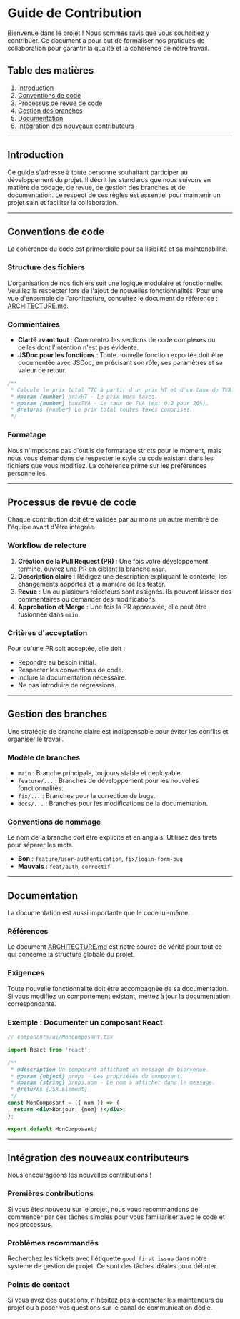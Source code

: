 # Guide de Contribution

Bienvenue dans le projet ! Nous sommes ravis que vous souhaitiez y contribuer. Ce document a pour but de formaliser nos pratiques de collaboration pour garantir la qualité et la cohérence de notre travail.

## Table des matières

1. [Introduction](#introduction)
2. [Conventions de code](#conventions-de-code)
3. [Processus de revue de code](#processus-de-revue-de-code)
4. [Gestion des branches](#gestion-des-branches)
5. [Documentation](#documentation)
6. [Intégration des nouveaux contributeurs](#intégration-des-nouveaux-contributeurs)

---

## Introduction

Ce guide s'adresse à toute personne souhaitant participer au développement du projet. Il décrit les standards que nous suivons en matière de codage, de revue, de gestion des branches et de documentation. Le respect de ces règles est essentiel pour maintenir un projet sain et faciliter la collaboration.

---

## Conventions de code

La cohérence du code est primordiale pour sa lisibilité et sa maintenabilité.

### Structure des fichiers

L'organisation de nos fichiers suit une logique modulaire et fonctionnelle. Veuillez la respecter lors de l'ajout de nouvelles fonctionnalités. Pour une vue d'ensemble de l'architecture, consultez le document de référence : [ARCHITECTURE.md](../ARCHITECTURE.md).

### Commentaires

- **Clarté avant tout** : Commentez les sections de code complexes ou celles dont l'intention n'est pas évidente.
- **JSDoc pour les fonctions** : Toute nouvelle fonction exportée doit être documentée avec JSDoc, en précisant son rôle, ses paramètres et sa valeur de retour.

```javascript
/**
 * Calcule le prix total TTC à partir d'un prix HT et d'un taux de TVA.
 * @param {number} prixHT - Le prix hors taxes.
 * @param {number} tauxTVA - Le taux de TVA (ex: 0.2 pour 20%).
 * @returns {number} Le prix total toutes taxes comprises.
 */
```

### Formatage

Nous n'imposons pas d'outils de formatage stricts pour le moment, mais nous vous demandons de respecter le style du code existant dans les fichiers que vous modifiez. La cohérence prime sur les préférences personnelles.

---

## Processus de revue de code

Chaque contribution doit être validée par au moins un autre membre de l'équipe avant d'être intégrée.

### Workflow de relecture

1. **Création de la Pull Request (PR)** : Une fois votre développement terminé, ouvrez une PR en ciblant la branche `main`.
2. **Description claire** : Rédigez une description expliquant le contexte, les changements apportés et la manière de les tester.
3. **Revue** : Un ou plusieurs relecteurs sont assignés. Ils peuvent laisser des commentaires ou demander des modifications.
4. **Approbation et Merge** : Une fois la PR approuvée, elle peut être fusionnée dans `main`.

### Critères d'acceptation

Pour qu'une PR soit acceptée, elle doit :

- Répondre au besoin initial.
- Respecter les conventions de code.
- Inclure la documentation nécessaire.
- Ne pas introduire de régressions.

---

## Gestion des branches

Une stratégie de branche claire est indispensable pour éviter les conflits et organiser le travail.

### Modèle de branches

- `main` : Branche principale, toujours stable et déployable.
- `feature/...` : Branches de développement pour les nouvelles fonctionnalités.
- `fix/...` : Branches pour la correction de bugs.
- `docs/...` : Branches pour les modifications de la documentation.

### Conventions de nommage

Le nom de la branche doit être explicite et en anglais. Utilisez des tirets pour séparer les mots.

- **Bon** : `feature/user-authentication`, `fix/login-form-bug`
- **Mauvais** : `feat/auth`, `correctif`

---

## Documentation

La documentation est aussi importante que le code lui-même.

### Références

Le document [ARCHITECTURE.md](../ARCHITECTURE.md) est notre source de vérité pour tout ce qui concerne la structure globale du projet.

### Exigences

Toute nouvelle fonctionnalité doit être accompagnée de sa documentation. Si vous modifiez un comportement existant, mettez à jour la documentation correspondante.

### Exemple : Documenter un composant React

```jsx
// components/ui/MonComposant.tsx

import React from 'react';

/**
 * @description Un composant affichant un message de bienvenue.
 * @param {object} props - Les propriétés du composant.
 * @param {string} props.nom - Le nom à afficher dans le message.
 * @returns {JSX.Element}
 */
const MonComposant = ({ nom }) => {
  return <div>Bonjour, {nom} !</div>;
};

export default MonComposant;
```

---

## Intégration des nouveaux contributeurs

Nous encourageons les nouvelles contributions !

### Premières contributions

Si vous êtes nouveau sur le projet, nous vous recommandons de commencer par des tâches simples pour vous familiariser avec le code et nos processus.

### Problèmes recommandés

Recherchez les tickets avec l'étiquette `good first issue` dans notre système de gestion de projet. Ce sont des tâches idéales pour débuter.

### Points de contact

Si vous avez des questions, n'hésitez pas à contacter les mainteneurs du projet ou à poser vos questions sur le canal de communication dédié.
